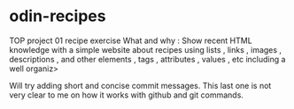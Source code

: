 # odin-recipes
TOP project 01 recipe exercise 
What and why : Show recent HTML knowledge with a simple website about recipes using lists , links , images , descriptions , and other elements , tags , attributes , values , etc including a well organiz>

Will try adding short and concise commit messages. This last one is not very clear to me on how it works with github and git commands.

